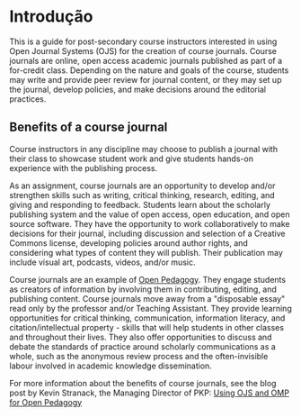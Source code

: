 # Introdução

This is a guide for post-secondary course instructors interested in using Open Journal Systems (OJS) for the creation of course journals. Course journals are online, open access academic journals published as part of a for-credit class. Depending on the nature and goals of the course, students may write and provide peer review for journal content, or they may set up the journal, develop policies, and make decisions around the editorial practices.

## Benefits of a course journal

Course instructors in any discipline may choose to publish a journal with their class to showcase student work and give students hands-on experience with the publishing process.

As an assignment, course journals are an opportunity to develop and/or strengthen skills such as writing, critical thinking, research, editing, and giving and responding to feedback. Students learn about the scholarly publishing system and the value of open access, open education, and open source software. They have the opportunity to work collaboratively to make decisions for their journal, including discussion and selection of a Creative Commons license, developing policies around author rights, and considering what types of content they will publish. Their publication may include visual art, podcasts, videos, and/or music.

Course journals are an example of [Open Pedagogy](https://opencontent.org/blog/archives/2975). They engage students as creators of information by involving them in contributing, editing, and publishing content. Course journals move away from a "disposable essay" read only by the professor and/or Teaching Assistant. They provide learning opportunities for critical thinking, communication, information literacy, and citation/intellectual property - skills that will help students in other classes and throughout their lives. They also offer opportunities to discuss and debate the standards of practice around scholarly communications as a whole, such as the anonymous review process and the often-invisible labour involved in academic knowledge dissemination.

For more information about the benefits of course journals, see the blog post by Kevin Stranack, the Managing Director of PKP: [Using OJS and OMP for Open Pedagogy](https://pkp.sfu.ca/2017/02/08/using-ojs-and-omp-for-open-pedagogy/)
